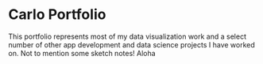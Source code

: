 # Carlo Portfolio

This portfolio represents most of my data visualization work and a select number of other app development and data science projects I have worked on.
Not to mention some sketch notes! Aloha
